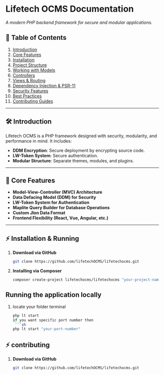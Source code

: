 # Lifetech OCMS Documentation  
_A modern PHP backend framework for secure and modular applications._

## 📖 Table of Contents  
1. [Introduction ](#-introduction)  
2. [Core Features](#-core-features)  
3. [Installation](#-installation-running)  
4. [Project Structure](#-project-structure)  
5. [Working with Models](#-working-with-models)  
6. [Controllers](#-controllers)  
7. [Views & Routing](#-views--routing)  
8. [Dependency Injection & PSR-11](#dependency-injection--psr-11)  
9. [Security Features](#security-features)  
10. [Best Practices](#best-practices)  
11. [Contributing Guides](contributing.md)  

---

## 🛠 Introduction  
Lifetech OCMS is a PHP framework designed with security, modularity, and performance in mind. It includes:  
- **DDM Encryption**: Secure deployment by encrypting source code.  
- **LW-Token System**: Secure authentication.  
- **Modular Structure**: Separate themes, modules, and plugins.  

---

## 🔹 Core Features  
- **Model-View-Controller (MVC) Architecture**  
- **Data Defacing Model (DDM) for Security**  
- **LW-Token System for Authentication**  
- **Maplite Query Builder for Database Operations**  
- **Custom Jlon Data Format**  
- **Frontend Flexibility (React, Vue, Angular, etc.)**  

---

## ⚡ Installation & Running 
1. **Download via GitHub**  
   ```sh
   git clone https://github.com/lifetechOCMS/lifetechocms.git
2. **Installing via Composer**  
   ```sh
   composer create-project lifetechocms/lifetechocms "your-project-name"
## Running the application locally
1. locate your folder terminal
   ```sh
   php lt start
   if you want specific port number then 
    ```sh
   php lt start "your-port-number"

## ⚡ contributing  
1. **Download via GitHub**  
   ```sh
   git clone https://github.com/lifetechOCMS/lifetechocms.git